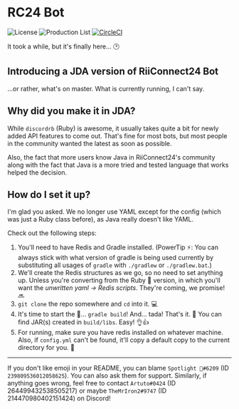 # RC24 Bot
![License](https://img.shields.io/github/license/riiconnect24/rc24-bot.svg)
![Production List](https://img.shields.io/discord/206934458954153984.svg)
[![CircleCI](https://circleci.com/gh/RiiConnect24/RC24-Bot/tree/java.svg?style=svg)](https://circleci.com/gh/RiiConnect24/RC24-Bot/tree/java)

It took a while, but it's finally here... 🕑
## Introducing a JDA version of RiiConnect24 Bot
...or rather, what's on master. What is currently running, I can't say.

## Why did you make it in JDA?
While `discordrb` (Ruby) is awesome, it usually takes quite a bit for newly added API features to come out. That's fine for most bots, but most people in the community wanted the latest as soon as possible.

Also, the fact that more users know Java in RiiConnect24's community along with the fact that Java is a more tried and tested language that works helped the decision.

## How do I set it up?
I'm glad you asked. We no longer use YAML except for the config (which was just a Ruby class before), as Java really doesn't like YAML.

Check out the following steps:
1. You'll need to have Redis and Gradle installed. (PowerTip ⚡: You can always stick with what version of gradle is being used currently by substituting all usages of `gradle` with `./gradlew` or `./gradlew.bat`.)
2. We'll create the Redis structures as we go, so no need to set anything up. Unless you're converting from the Ruby 💎 version, in which you'll want the *unwritten yaml -> Redis scripts*. They're coming, we promise! 🔜
3. `git clone` the repo somewhere and `cd` into it. 💻
4. It's time to start the 🔨... `gradle build`! And... tada! That's it. 🎉 You can find JAR(s) created in `build/libs`. Easy! 👌👍
5. For running, make sure you have redis installed on whatever machine. Also, if `config.yml` can't be found, it'll copy a default copy to the current directory for you. 🏃

-----

If you don't like emoji in your README, you can blame `Spotlight 🐾#6209` (ID `239809536012058625`). You can also ask them for support. Similarly, if anything goes wrong, feel free to contact `Artuto#0424` (ID 264499432538505217) or maybe `TheMrIron2#9747` (ID 214470980402151424) on Discord!

